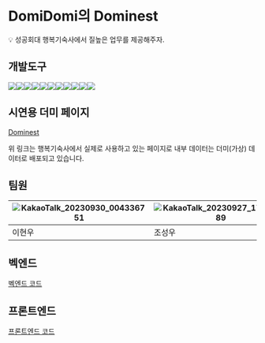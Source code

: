 # DomiDomi의 Dominest

💡 성공회대 행복기숙사에서 질높은 업무를 제공해주자.

## 개발도구

<img src="https://img.shields.io/badge/next.js-000000?style=for-the-badge&logo=nextdotjs&logoColor=white"><img src="https://img.shields.io/badge/React-09D3AC?style=for-the-badge&logo=createreactapp&logoColor=white"><img src="https://img.shields.io/badge/TypeScript-3178C6?style=for-the-badge&logo=typescript&logoColor=white"><img src="https://img.shields.io/badge/styledcomponents-DB7093?style=for-the-badge&logo=styledcomponents&logoColor=white"><img src="https://img.shields.io/badge/Emotion-1572B6?style=for-the-badge&logo=css3&logoColor=white"><img src="https://img.shields.io/badge/vercel-000000?style=for-the-badge&logo=vercel&logoColor=white"><img src="https://img.shields.io/badge/postman-FF6C37?style=for-the-badge&logo=postman&logoColor=white"><img src="https://img.shields.io/badge/spring-6DB33F?style=for-the-badge&logo=spring&logoColor=white"><img src="https://img.shields.io/badge/notion-000000?style=for-the-badge&logo=notion&logoColor=white"><img src="https://img.shields.io/badge/.env-ECD53F?style=for-the-badge&logo=dotenv&logoColor=white"><img src="https://img.shields.io/badge/mysql-4479A1?style=for-the-badge&logo=mysql&logoColor=white">

## 시연용 더미 페이지
[Dominest](https://frontend-git-develop-dominest.vercel.app/user/home)

위 링크는 행복기숙사에서 실제로 사용하고 있는 페이지로 내부 데이터는 더미(가상) 데이터로 배포되고 있습니다.

## 팀원
|  ![KakaoTalk_20230930_004336751](https://github.com/DominestSKHU/.github/assets/97311614/ce2129db-e2de-4a76-a65e-5e154d5bd165)   |    ![KakaoTalk_20230927_170702689](https://github.com/DominestSKHU/.github/assets/97311614/38aa39a6-56ad-4397-9b7e-20f405aaeffb)    |
|--------|--------|
| 이현우 | 조성우 |

## 벡엔드
[벡엔드 코드](https://github.com/DominestSKHU/Backend)

## 프론트엔드
[프론트엔드 코드 ](https://github.com/DominestSKHU/Frontend)


